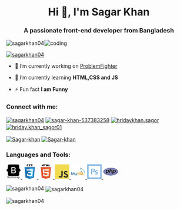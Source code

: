
<h1 align="center">Hi 👋, I'm Sagar Khan</h1>
<h3 align="center">A passionate front-end developer from Bangladesh</h3>
<img align="right" alt="coding" width="400" src="https://cdn.dribbble.com/users/1162077/screenshots/3848914/programmer.gif">


<p align="left"> <img src="https://komarev.com/ghpvc/?username=sagarkhan04&label=Profile%20views&color=0e75b6&style=flat" alt="sagarkhan04" /> </p>

<p align="left"> <a href="https://twitter.com/sagarkhan04" target="blank"><img src="https://img.shields.io/twitter/follow/sagarkhan04?logo=twitter&style=for-the-badge" alt="sagarkhan04" /></a> </p>

- 🔭 I’m currently working on [ProblemFighter](https://www.problemfighter.com/)

- 🌱 I’m currently learning **HTML,CSS and JS**

- ⚡ Fun fact **I am Funny**

<h3 align="left">Connect with me:</h3>
<p align="left">
<a href="https://twitter.com/sagarkhan04" target="blank"><img align="center" src="https://raw.githubusercontent.com/rahuldkjain/github-profile-readme-generator/master/src/images/icons/Social/twitter.svg" alt="sagarkhan04" height="30" width="40" /></a>
<a href="https://linkedin.com/in/sagar-khan-537383258" target="blank"><img align="center" src="https://raw.githubusercontent.com/rahuldkjain/github-profile-readme-generator/master/src/images/icons/Social/linked-in-alt.svg" alt="sagar-khan-537383258" height="30" width="40" /></a>
<a href="https://fb.com/hridaykhan.sagor" target="blank"><img align="center" src="https://raw.githubusercontent.com/rahuldkjain/github-profile-readme-generator/master/src/images/icons/Social/facebook.svg" alt="hridaykhan.sagor" height="30" width="40" /></a>
<a href="https://instagram.com/hriday.khan_sagor01" target="blank"><img align="center" src="https://raw.githubusercontent.com/rahuldkjain/github-profile-readme-generator/master/src/images/icons/Social/instagram.svg" alt="hriday.khan_sagor01" height="30" width="40" /></a>

  <a href="https://codepen.io/Sagar-khan" target="blank"><img align="center" src="https://raw.githubusercontent.com/rahuldkjain/github-profile-readme-generator/master/src/images/icons/Social/codepen.svg" alt="Sagar-khan" height="30" width="40" /></a>
  <a href="https://dev.to/sagarkhan04" target="blank"><img align="center" src="https://raw.githubusercontent.com/rahuldkjain/github-profile-readme-generator/master/src/images/icons/Social/dev.svg" alt="Sagar-khan" height="30" width="40" /></a>
  
</p>

<h3 align="left">Languages and Tools:</h3>
<p align="left"> <a href="https://getbootstrap.com" target="_blank" rel="noreferrer"> <img src="https://raw.githubusercontent.com/devicons/devicon/master/icons/bootstrap/bootstrap-plain-wordmark.svg" alt="bootstrap" width="40" height="40"/> </a> <a href="https://www.w3schools.com/css/" target="_blank" rel="noreferrer"> <img src="https://raw.githubusercontent.com/devicons/devicon/master/icons/css3/css3-original-wordmark.svg" alt="css3" width="40" height="40"/> </a> <a href="https://www.w3.org/html/" target="_blank" rel="noreferrer"> <img src="https://raw.githubusercontent.com/devicons/devicon/master/icons/html5/html5-original-wordmark.svg" alt="html5" width="40" height="40"/> </a> <a href="https://developer.mozilla.org/en-US/docs/Web/JavaScript" target="_blank" rel="noreferrer"> <img src="https://raw.githubusercontent.com/devicons/devicon/master/icons/javascript/javascript-original.svg" alt="javascript" width="40" height="40"/> </a> <a href="https://www.mysql.com/" target="_blank" rel="noreferrer"> <img src="https://raw.githubusercontent.com/devicons/devicon/master/icons/mysql/mysql-original-wordmark.svg" alt="mysql" width="40" height="40"/> </a> <a href="https://www.photoshop.com/en" target="_blank" rel="noreferrer"> <img src="https://raw.githubusercontent.com/devicons/devicon/master/icons/photoshop/photoshop-line.svg" alt="photoshop" width="40" height="40"/> </a> <a href="https://www.php.net" target="_blank" rel="noreferrer"> <img src="https://raw.githubusercontent.com/devicons/devicon/master/icons/php/php-original.svg" alt="php" width="40" height="40"/> </a> </p>

<p><img align="left" src="https://github-readme-stats.vercel.app/api/top-langs?username=sagarkhan04&show_icons=true&locale=en&layout=compact" alt="sagarkhan04" /></p>

<p>&nbsp;<img align="center" src="https://github-readme-stats.vercel.app/api?username=sagarkhan04&show_icons=true&locale=en" alt="sagarkhan04" /></p>

<p><img align="center" src="https://github-readme-streak-stats.herokuapp.com/?user=sagarkhan04&" alt="sagarkhan04" /></p>
